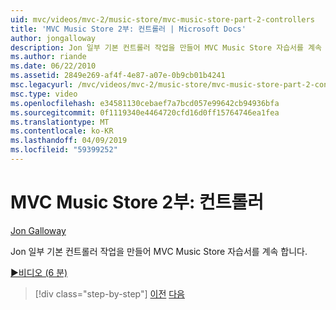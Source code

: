 ```yaml
---
uid: mvc/videos/mvc-2/music-store/mvc-music-store-part-2-controllers
title: 'MVC Music Store 2부: 컨트롤러 | Microsoft Docs'
author: jongalloway
description: Jon 일부 기본 컨트롤러 작업을 만들어 MVC Music Store 자습서를 계속 합니다.
ms.author: riande
ms.date: 06/22/2010
ms.assetid: 2849e269-af4f-4e87-a07e-0b9cb01b4241
msc.legacyurl: /mvc/videos/mvc-2/music-store/mvc-music-store-part-2-controllers
msc.type: video
ms.openlocfilehash: e34581130cebaef7a7bcd057e99642cb94936bfa
ms.sourcegitcommit: 0f1119340e4464720cfd16d0ff15764746ea1fea
ms.translationtype: MT
ms.contentlocale: ko-KR
ms.lasthandoff: 04/09/2019
ms.locfileid: "59399252"
---
```

# <a name="mvc-music-store-part-2-controllers"></a>MVC Music Store 2부: 컨트롤러

[Jon Galloway](https://github.com/jongalloway)

Jon 일부 기본 컨트롤러 작업을 만들어 MVC Music Store 자습서를 계속 합니다.

[&#9654;비디오 (6 분)](https://channel9.msdn.com/Blogs/ASP-NET-Site-Videos/mvc-music-store-part-2-controllers)

> [!div class="step-by-step"]
> [이전](mvc-music-store-part-1-intro-tools-and-project-structure.md)
> [다음](mvc-music-store-part-3-views-and-viewmodels.md)
